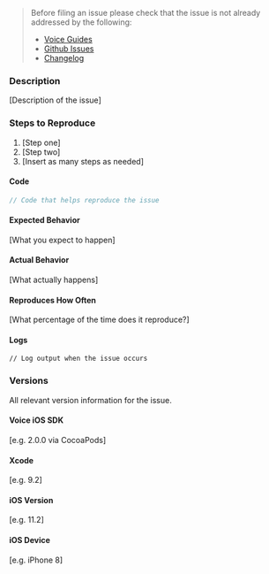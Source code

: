 <!-- Check the following before filing an issue -->
> Before filing an issue please check that the issue is not already addressed by the following:
>  * [Voice Guides](https://www.twilio.com/docs/api/video/ios)
>  * [Github Issues](https://github.com/twilio/twilio-voice-ios/issues)
>  * [Changelog](https://www.twilio.com/docs/api/voice-sdk/ios/changelog)

### Description

[Description of the issue]

### Steps to Reproduce

1. [Step one]
2. [Step two]
3. [Insert as many steps as needed]

#### Code

```swift
// Code that helps reproduce the issue
```

#### Expected Behavior

[What you expect to happen]

#### Actual Behavior

[What actually happens]

#### Reproduces How Often

[What percentage of the time does it reproduce?]

#### Logs

```
// Log output when the issue occurs
```

### Versions

All relevant version information for the issue.

#### Voice iOS SDK

[e.g. 2.0.0 via CocoaPods]

#### Xcode

[e.g. 9.2]

#### iOS Version

[e.g. 11.2]

#### iOS Device

[e.g. iPhone 8]
